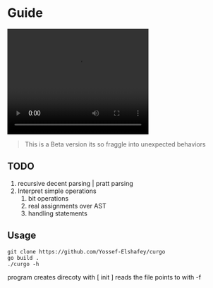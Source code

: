 # Guide

<video width="320" height="240" controls>
  <source src="./doc/output_file.mp4" type="video/mp4">
</video>

> This is a <span color="blue">Beta</span> version its so fraggle into unexpected behaviors

## TODO
1. recursive decent parsing | pratt parsing
2. Interpret simple operations
    1. bit operations
    2. real assignments over AST
    3. handling statements

## Usage
```
git clone https://github.com/Yossef-Elshafey/curgo
go build .
./curgo -h 
```
program creates direcoty with [ init ] reads the file points to with -f
